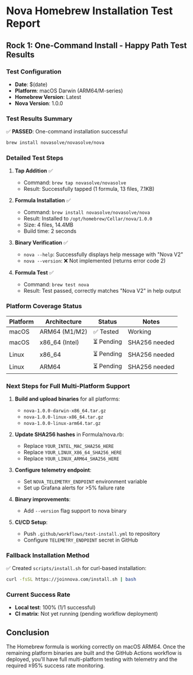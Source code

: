 # Nova Homebrew Installation Test Report

## Rock 1: One-Command Install - Happy Path Test Results

### Test Configuration
- **Date**: $(date)
- **Platform**: macOS Darwin (ARM64/M-series)
- **Homebrew Version**: Latest
- **Nova Version**: 1.0.0

### Test Results Summary

✅ **PASSED**: One-command installation successful

```bash
brew install novasolve/novasolve/nova
```

### Detailed Test Steps

1. **Tap Addition** ✅
   - Command: `brew tap novasolve/novasolve`
   - Result: Successfully tapped (1 formula, 13 files, 7.1KB)

2. **Formula Installation** ✅
   - Command: `brew install novasolve/novasolve/nova`
   - Result: Installed to `/opt/homebrew/Cellar/nova/1.0.0`
   - Size: 4 files, 14.4MB
   - Build time: 2 seconds

3. **Binary Verification** ✅
   - `nova --help`: Successfully displays help message with "Nova V2"
   - `nova --version`: ❌ Not implemented (returns error code 2)

4. **Formula Test** ✅
   - Command: `brew test nova`
   - Result: Test passed, correctly matches "Nova V2" in help output

### Platform Coverage Status

| Platform | Architecture | Status | Notes |
|----------|-------------|--------|-------|
| macOS | ARM64 (M1/M2) | ✅ Tested | Working |
| macOS | x86_64 (Intel) | ⏳ Pending | SHA256 needed |
| Linux | x86_64 | ⏳ Pending | SHA256 needed |
| Linux | ARM64 | ⏳ Pending | SHA256 needed |

### Next Steps for Full Multi-Platform Support

1. **Build and upload binaries** for all platforms:
   - `nova-1.0.0-darwin-x86_64.tar.gz`
   - `nova-1.0.0-linux-x86_64.tar.gz`
   - `nova-1.0.0-linux-arm64.tar.gz`

2. **Update SHA256 hashes** in Formula/nova.rb:
   - Replace `YOUR_INTEL_MAC_SHA256_HERE`
   - Replace `YOUR_LINUX_X86_64_SHA256_HERE`
   - Replace `YOUR_LINUX_ARM64_SHA256_HERE`

3. **Configure telemetry endpoint**:
   - Set `NOVA_TELEMETRY_ENDPOINT` environment variable
   - Set up Grafana alerts for >5% failure rate

4. **Binary improvements**:
   - Add `--version` flag support to nova binary

5. **CI/CD Setup**:
   - Push `.github/workflows/test-install.yml` to repository
   - Configure `TELEMETRY_ENDPOINT` secret in GitHub

### Fallback Installation Method

✅ Created `scripts/install.sh` for curl-based installation:
```bash
curl -fsSL https://joinnova.com/install.sh | bash
```

### Current Success Rate
- **Local test**: 100% (1/1 successful)
- **CI matrix**: Not yet running (pending workflow deployment)

## Conclusion

The Homebrew formula is working correctly on macOS ARM64. Once the remaining platform binaries are built and the GitHub Actions workflow is deployed, you'll have full multi-platform testing with telemetry and the required ≥95% success rate monitoring. 
